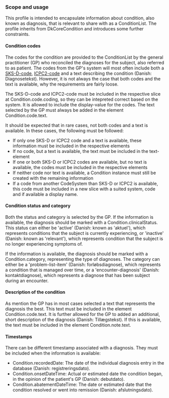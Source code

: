 ### Scope and usage 

This profile is intended to encapsulate information about condition, also known as diagnosis, that is relevant to share with as a ConditionList. The profile inherits from DkCoreCondition and introduces some further constraints. 

#### Condition codes 
The codes for the condition are provided to the ConditionList by the general practitioner (GP) who reconciled the diagnoses for the subject, also referred to as patient. The codes from the GP's system will most often include both a [SKS-D-code](https://medinfo.dk/sks/brows.php?s_nod=6314), [ICPC2-code](https://kiap.dk/kiap/praksis/services/koder/icpc/icpc2.php) and a text describing the condition (Danish: Diagnosetekst). However, it is not always the case that both codes and the text is available, why the requirements are fairly loose. 

The SKS-D-code and ICPC2-code must be included in the respective slice at Condition.code.coding, so they can be intepreted correct based on the system. It is allowed to include the display-value for the codes. The text selected by the GP must always be added in the element Condition.code.text.

It should be expected that in rare cases, not both codes and a text is available. In these cases, the following must be followed: 
* If only one SKS-D or ICPC2 code and a text is available, these information must be included in the respective elements 
* If no code, but a text is available, the text must be included in the text-element 
* If one or both SKS-D or ICPC2 codes are available, but no text is available, the codes must be included in the respective elements
* If neither code nor text is available, a Condition instance must still be created with the remaining information
* If a code from another CodeSystem than SKS-D or ICPC2 is available, this code must be included in a new slice with a suited system, code and if available a display name.

#### Condition status and category 
Both the status and category is selected by the GP. If the information is available, the diagnosis should be marked with a Condition.clinicalStatus. This status can either be 'active' (Danish: known as 'aktuel'), which represents conditions that the subject is currently experiencing, or 'inactive' (Danish: known as 'relevant'), which represents condition that the subject is no longer experiencing symptoms of. 

If the information is available, the diagnosis should be marked with a Condition.category, representing the type of diagnoses. The category can either be a 'problem-list-item' (Danish: forløbsdiagnose), which represents a condition that is managed over time, or a 'encounter-diagnosis' (Danish: kontaktdiagnose), which represents a diagnose that has been subject during an encounter. 

#### Description of the condition
As mention the GP has in most cases selected a text that represents the diagnosis the best. This text must be included in the element Condition.code.text. It is further allowed for the GP to added an additional, short description of the diagnosis (Danish: Tillægstekst). If this is available, the text must be included in the element Condition.note.text. 

#### Timestamps
There can be different timestamp associated with a diagnosis. They must be included when the information is available:
* Condition.recordedDate: The date of the individual diagnosis entry in the database (Danish: registreringsdato).
* Condition.onsetDateTime: Actual or estimated date the condition began, in the opinion of the patient's GP (Danish: debutdato).
* Condition.abatementDateTime: The date or estimated date that the condition resolved or went into remission (Danish: afslutningsdato). 
